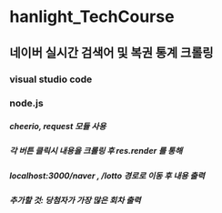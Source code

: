 # hanlight_TechCourse

## 네이버 실시간 검색어 및 복권 통계 크롤링

### visual studio code
### node.js

##### cheerio, request 모듈 사용
##### 각 버튼 클릭시 내용을 크롤링 후 res.render 를 통해
##### localhost:3000/naver , /lotto 경로로 이동 후 내용 출력

##### 추가할 것: 당첨자가 가장 많은 회차 출력